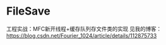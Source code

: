 # FileSave
工程实战：MFC新开线程+缓存队列存文件类的实现
见我的博客：
https://blog.csdn.net/Fourier_1024/article/details/112875733
